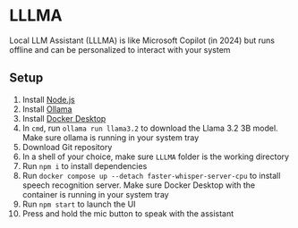 # LLLMA
Local LLM Assistant (LLLMA) is like Microsoft Copilot (in 2024) but runs offline and can be personalized to interact with your system

## Setup

1. Install [Node.js](https://nodejs.org/)
2. Install [Ollama](https://ollama.com/)
3. Install [Docker Desktop](https://www.docker.com/)
4. In `cmd`, run `ollama run llama3.2` to download the Llama 3.2 3B model. Make sure ollama is running in your system tray
5. Download Git repository
6. In a shell of your choice, make sure `LLLMA` folder is the working directory
7. Run `npm i` to install dependencies
8. Run `docker compose up --detach faster-whisper-server-cpu` to install speech recognition server. Make sure Docker Desktop with the container is running in your system tray
9. Run `npm start` to launch the UI
10. Press and hold the mic button to speak with the assistant
